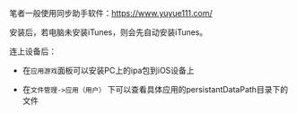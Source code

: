 笔者一般使用同步助手软件：https://www.yuyue111.com/

安装后，若电脑未安装iTunes，则会先自动安装iTunes。

连上设备后：

- 在``应用游戏``面板可以安装PC上的ipa包到iOS设备上

- 在``文件管理->应用（用户）`` 下可以查看具体应用的persistantDataPath目录下的文件